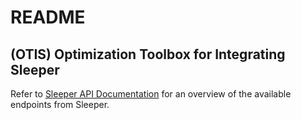 # README

(OTIS) Optimization Toolbox for Integrating Sleeper
---

Refer to [Sleeper API Documentation](http://docs.sleeper.com) for an overview of the available endpoints from Sleeper.


